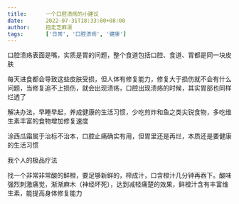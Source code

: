 ```yaml
---
title:      一个口腔溃疡的小建议
date:       2022-07-31T18:33:00+08:00
author:     抱走芝麻凛
tags:       ['日常', '口腔溃疡', '健康']
---
```


口腔溃疡表面是嘴，实质是胃的问题，整个食道包括口腔、食道、胃都是同一块皮肤

每天进食都会导致这些皮肤受损，但人体有修复能力，修复大于损伤就不会有什么问题，当修复追不上损伤，就会出现溃疡，口腔出现溃疡的时候，其实胃部也同样烂透了

<!--more-->

解决办法，早睡早起，养成健康的生活习惯，少吃煎炸和鱼之类尖锐食物，多吃维生素丰富的食物增加修复速度

涂西瓜霜属于治标不治本，口腔止痛确实有用，但胃里还是再烂，本质还是要健康的生活习惯

我个人的极品疗法

找一个非常非常酸的鲜橙，要足够新鲜的，榨成汁，口含橙汁几分钟再吞下。酸味强烈刺激痛觉，渐渐麻木（神经坏死），达到减轻痛楚的效果，鲜橙汁含有丰富维生素，能提高身体修复能力
